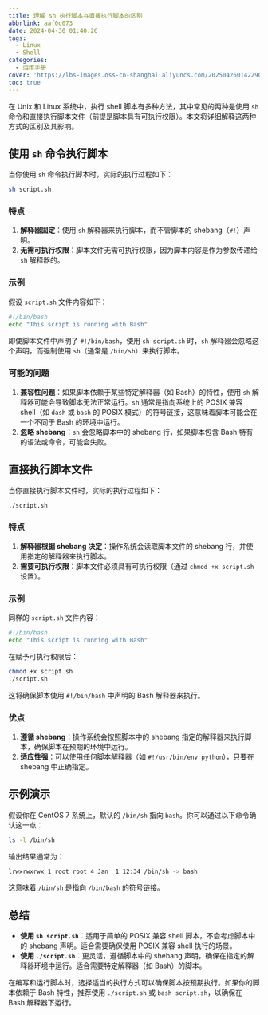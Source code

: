 ```yaml
---
title: 理解 sh 执行脚本与直接执行脚本的区别
abbrlink: aaf0c073
date: 2024-04-30 01:40:26
tags:
  - Linux
  - Shell
categories:
  - 运维手册
cover: 'https://lbs-images.oss-cn-shanghai.aliyuncs.com/202504260142290.png'
toc: true
---
```


在 Unix 和 Linux 系统中，执行 shell 脚本有多种方法，其中常见的两种是使用 `sh` 命令和直接执行脚本文件（前提是脚本具有可执行权限）。本文将详细解释这两种方式的区别及其影响。

## 使用 `sh` 命令执行脚本

当你使用 `sh` 命令执行脚本时，实际的执行过程如下：

```bash
sh script.sh
```

### 特点

1. **解释器固定**：使用 `sh` 解释器来执行脚本，而不管脚本的 shebang（`#!`）声明。
2. **无需可执行权限**：脚本文件无需可执行权限，因为脚本内容是作为参数传递给 `sh` 解释器的。

### 示例

假设 `script.sh` 文件内容如下：

```bash
#!/bin/bash
echo "This script is running with Bash"
```

即使脚本文件中声明了 `#!/bin/bash`，使用 `sh script.sh` 时，`sh` 解释器会忽略这个声明，而强制使用 `sh`（通常是 `/bin/sh`）来执行脚本。

### 可能的问题

1. **兼容性问题**：如果脚本依赖于某些特定解释器（如 Bash）的特性，使用 `sh` 解释器可能会导致脚本无法正常运行。`sh` 通常是指向系统上的 POSIX 兼容 shell（如 `dash` 或 `bash` 的 POSIX 模式）的符号链接，这意味着脚本可能会在一个不同于 Bash 的环境中运行。
2. **忽略 shebang**：`sh` 会忽略脚本中的 shebang 行，如果脚本包含 Bash 特有的语法或命令，可能会失败。

## 直接执行脚本文件

当你直接执行脚本文件时，实际的执行过程如下：

```bash
./script.sh
```

### 特点

1. **解释器根据 shebang 决定**：操作系统会读取脚本文件的 shebang 行，并使用指定的解释器来执行脚本。
2. **需要可执行权限**：脚本文件必须具有可执行权限（通过 `chmod +x script.sh` 设置）。

### 示例

同样的 `script.sh` 文件内容：

```bash
#!/bin/bash
echo "This script is running with Bash"
```

在赋予可执行权限后：

```bash
chmod +x script.sh
./script.sh
```

这将确保脚本使用 `#!/bin/bash` 中声明的 Bash 解释器来执行。

### 优点

1. **遵循 shebang**：操作系统会按照脚本中的 shebang 指定的解释器来执行脚本，确保脚本在预期的环境中运行。
2. **适应性强**：可以使用任何脚本解释器（如 `#!/usr/bin/env python`），只要在 shebang 中正确指定。

## 示例演示

假设你在 CentOS 7 系统上，默认的 `/bin/sh` 指向 `bash`。你可以通过以下命令确认这一点：

```bash
ls -l /bin/sh
```

输出结果通常为：

```bash
lrwxrwxrwx 1 root root 4 Jan  1 12:34 /bin/sh -> bash
```

这意味着 `/bin/sh` 是指向 `/bin/bash` 的符号链接。

## 总结

- **使用 `sh script.sh`**：适用于简单的 POSIX 兼容 shell 脚本，不会考虑脚本中的 shebang 声明。适合需要确保使用 POSIX 兼容 shell 执行的场景。
- **使用 `./script.sh`**：更灵活，遵循脚本中的 shebang 声明，确保在指定的解释器环境中运行。适合需要特定解释器（如 Bash）的脚本。

在编写和运行脚本时，选择适当的执行方式可以确保脚本按预期执行。如果你的脚本依赖于 Bash 特性，推荐使用 `./script.sh` 或 `bash script.sh`，以确保在 Bash 解释器下运行。